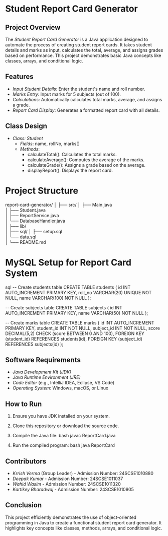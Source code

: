 # Student Report Card Generator
## Project Overview
The *Student Report Card Generator* is a Java application designed to automate the process of creating student report cards. It takes student details and marks as input, calculates the total, average, and assigns grades based on performance. This project demonstrates basic Java concepts like classes, arrays, and conditional logic.

## Features
- *Input Student Details*: Enter the student's name and roll number.
- *Marks Entry*: Input marks for 5 subjects (out of 100).
- *Calculations*: Automatically calculates total marks, average, and assigns a grade.
- *Report Card Display*: Generates a formatted report card with all details.

## Class Design
- *Class: Student*
  - *Fields*: name, rollNo, marks[]
  - *Methods*: 
    - calculateTotal(): Calculates the total marks.
    - calculateAverage(): Computes the average of the marks.
    - calculateGrade(): Assigns a grade based on the average.
    - displayReport(): Displays the report card.
 # Project Structure
report-card-generator/
│
├── src/
│   ├── Main.java                
│   ├── Student.java           
│   ├── ReportService.java      
│   └── DatabaseHandler.java   
│
├── lib/                       
│
├── sql/
│   ├── setup.sql              
│   └── data.sql                
│
└── README.md            
# MySQL Setup for Report Card System

sql
-- Create students table
    CREATE TABLE students (
    id INT AUTO_INCREMENT PRIMARY KEY,
    roll_no VARCHAR(20) UNIQUE NOT NULL,
    name VARCHAR(100) NOT NULL
  );

-- Create subjects table
      CREATE TABLE subjects (
      id INT AUTO_INCREMENT PRIMARY KEY,
      name VARCHAR(50) NOT NULL
  );

-- Create marks table
      CREATE TABLE marks (
      id INT AUTO_INCREMENT PRIMARY KEY,
      student_id INT NOT NULL,
      subject_id INT NOT NULL,
      score DECIMAL(5,2) CHECK (score BETWEEN 0 AND 100),
      FOREIGN KEY (student_id) REFERENCES students(id),
      FOREIGN KEY (subject_id) REFERENCES subjects(id)
);


## Software Requirements
- *Java Development Kit (JDK)*
- *Java Runtime Environment (JRE)*
- *Code Editor* (e.g., IntelliJ IDEA, Eclipse, VS Code)
- *Operating System*: Windows, macOS, or Linux

## How to Run
1. Ensure you have JDK installed on your system.
2. Clone this repository or download the source code.
3. Compile the Java file:
   bash
   javac ReportCard.java
   
4. Run the compiled program:
   bash
   java ReportCard
   

## Contributors
- *Krrish Verma* (Group Leader) - Admission Number: 24SCSE1010880
- *Deepak Kumar* - Admission Number: 24SCSE1011037
- *Wahid Wasim* - Admission Number: 24SCSE1011320
- *Kartikey Bharadwaj* - Admission Number: 24SCSE1010805

## Conclusion
This project efficiently demonstrates the use of object-oriented programming in Java to create a functional student report card generator. It highlights key concepts like classes, methods, arrays, and conditional logic.
